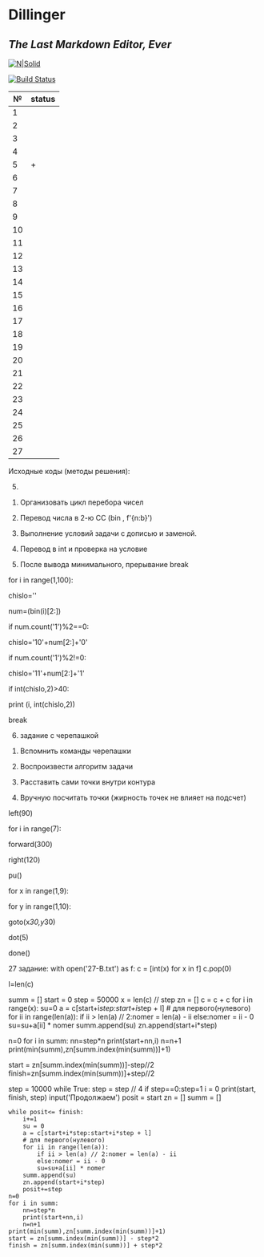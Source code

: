 # Dillinger
## _The Last Markdown Editor, Ever_

[![N|Solid](https://cldup.com/dTxpPi9lDf.thumb.png)](https://nodesource.com/products/nsolid)

[![Build Status](https://travis-ci.org/joemccann/dillinger.svg?branch=master)](https://travis-ci.org/joemccann/dillinger)

| № | status |
| - | - |
|1| |
|2| |
|3| |
|4| |
|5|+|
|6| |
|7| |
|8| |
|9| |
|10| |
|11| |
|12| |
|13| |
|14| |
|15| |
|16| |
|17| |
|18| |
|19| |
|20| |
|21| |
|22| |
|23| |
|24| |
|25| |
|26| |
|27| |

Исходные коды (методы решения):

5) 

1. Организовать цикл перебора чисел

2. Перевод числа в 2-ю СС (bin , f'{n:b}')

3. Выполнение условий задачи с дописью и заменой.

4. Перевод в int и проверка на условие

5. После вывода минимального, прерывание break

for i in range(1,100):

chislo=''

num=(bin(i)[2:])

if num.count('1')%2==0:

chislo='10'+num[2:]+'0'


if num.count('1')%2!=0:

chislo='11'+num[2:]+'1'

if int(chislo,2)>40:

print (i, int(chislo,2))

break

6) задание с черепашкой

1. Вспомнить команды черепашки

2. Воспроизвести алгоритм задачи

3. Расставить сами точки внутри контура

4. Вручную посчитать точки
(жирность точек не влияет на подсчет)

left(90)

for i in range(7):

forward(300)

right(120)

pu()

for x in range(1,9):

for y in range(1,10):

goto(x*30,y*30)

dot(5)

done()

27 задание:
with open('27-B.txt') as f:
    c = [int(x) for x in f]
    c.pop(0)

l=len(c)

summ = []
start = 0
step = 50000
x = len(c) // step
zn = []
c = c + c
for i in range(x):
    su=0
    a = c[start+i*step:start+i*step + l]
    # для первого(нулевого)
    for ii in range(len(a)):
        if ii > len(a) // 2:nomer = len(a) - ii
        else:nomer = ii - 0
        su=su+a[ii] * nomer
    summ.append(su)
    zn.append(start+i*step)

n=0
for i in summ:
    nn=step*n
    print(start+nn,i)
    n=n+1
print(min(summ),zn[summ.index(min(summ))]+1)

start = zn[summ.index(min(summ))]-step//2
finish=zn[summ.index(min(summ))]+step//2

step = 10000
while True:
    step = step // 4
    if step==0:step=1
    i = 0
    print(start, finish, step)
    input('Продолжаем')
    posit = start
    zn = []
    summ = []

    while posit<= finish:
        i+=1
        su = 0
        a = c[start+i*step:start+i*step + l]
        # для первого(нулевого)
        for ii in range(len(a)):
            if ii > len(a) // 2:nomer = len(a) - ii
            else:nomer = ii - 0
            su=su+a[ii] * nomer
        summ.append(su)
        zn.append(start+i*step)
        posit+=step
    n=0
    for i in summ:
        nn=step*n
        print(start+nn,i)
        n=n+1
    print(min(summ),zn[summ.index(min(summ))]+1)
    start = zn[summ.index(min(summ))] - step*2
    finish = zn[summ.index(min(summ))] + step*2

